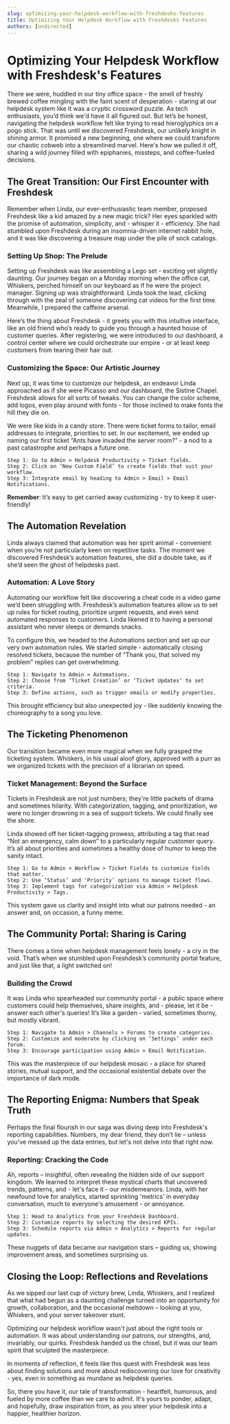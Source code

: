 ```yaml
---
slug: optimizing-your-helpdesk-workflow-with-freshdesks-features
title: Optimizing Your Helpdesk Workflow with Freshdesks Features
authors: [undirected]
---
```



# Optimizing Your Helpdesk Workflow with Freshdesk's Features

There we were, huddled in our tiny office space - the smell of freshly brewed coffee mingling with the faint scent of desperation - staring at our helpdesk system like it was a cryptic crossword puzzle. As tech enthusiasts, you’d think we'd have it all figured out. But let’s be honest, navigating the helpdesk workflow felt like trying to read hieroglyphics on a pogo stick. That was until we discovered Freshdesk, our unlikely knight in shining armor. It promised a new beginning, one where we could transform our chaotic cobweb into a streamlined marvel. Here's how we pulled it off, sharing a wild journey filled with epiphanies, missteps, and coffee-fueled decisions.

## The Great Transition: Our First Encounter with Freshdesk

Remember when Linda, our ever-enthusiastic team member, proposed Freshdesk like a kid amazed by a new magic trick? Her eyes sparkled with the promise of automation, simplicity, and - whisper it - efficiency. She had stumbled upon Freshdesk during an insomnia-driven internet rabbit hole, and it was like discovering a treasure map under the pile of sock catalogs. 

### Setting Up Shop: The Prelude

Setting up Freshdesk was like assembling a Lego set - exciting yet slightly daunting. Our journey began on a Monday morning when the office cat, Whiskers, perched himself on our keyboard as if he were the project manager. Signing up was straightforward. Linda took the lead, clicking through with the zeal of someone discovering cat videos for the first time. Meanwhile, I prepared the caffeine arsenal.

Here’s the thing about Freshdesk - it greets you with this intuitive interface, like an old friend who’s ready to guide you through a haunted house of customer queries. After registering, we were introduced to our dashboard, a control center where we could orchestrate our empire - or at least keep customers from tearing their hair out. 

### Customizing the Space: Our Artistic Journey

Next up, it was time to customize our helpdesk, an endeavor Linda approached as if she were Picasso and our dashboard, the Sistine Chapel. Freshdesk allows for all sorts of tweaks. You can change the color scheme, add logos, even play around with fonts - for those inclined to make fonts the hill they die on.

We were like kids in a candy store. There were ticket forms to tailor, email addresses to integrate, priorities to set. In our excitement, we ended up naming our first ticket “Ants have invaded the server room?” - a nod to a past catastrophe and perhaps a future one. 

```plaintext
Step 1: Go to Admin > Helpdesk Productivity > Ticket fields.
Step 2: Click on ‘New Custom Field’ to create fields that suit your workflow.
Step 3: Integrate email by heading to Admin > Email > Email Notifications.
```

**Remember**: It’s easy to get carried away customizing - try to keep it user-friendly! 

## The Automation Revelation

Linda always claimed that automation was her spirit animal - convenient when you’re not particularly keen on repetitive tasks. The moment we discovered Freshdesk’s automation features, she did a double take, as if she’d seen the ghost of helpdesks past. 

### Automation: A Love Story

Automating our workflow felt like discovering a cheat code in a video game we’d been struggling with. Freshdesk’s automation features allow us to set up rules for ticket routing, prioritize urgent requests, and even send automated responses to customers. Linda likened it to having a personal assistant who never sleeps or demands snacks.

To configure this, we headed to the Automations section and set up our very own automation rules. We started simple - automatically closing resolved tickets, because the number of “Thank you, that solved my problem” replies can get overwhelming.

```plaintext
Step 1: Navigate to Admin > Automations.
Step 2: Choose from ‘Ticket Creation’ or ‘Ticket Updates’ to set criteria.
Step 3: Define actions, such as trigger emails or modify properties.
```

This brought efficiency but also unexpected joy - like suddenly knowing the choreography to a song you love.

## The Ticketing Phenomenon

Our transition became even more magical when we fully grasped the ticketing system. Whiskers, in his usual aloof glory, approved with a purr as we organized tickets with the precision of a librarian on speed.

### Ticket Management: Beyond the Surface

Tickets in Freshdesk are not just numbers; they're little packets of drama and sometimes hilarity. With categorization, tagging, and prioritization, we were no longer drowning in a sea of support tickets. We could finally see the shore.

Linda showed off her ticket-tagging prowess, attributing a tag that read “Not an emergency, calm down” to a particularly regular customer query. It’s all about priorities and sometimes a healthy dose of humor to keep the sanity intact.

```plaintext
Step 1: Go to Admin > Workflow > Ticket Fields to customize fields that matter.
Step 2: Use ‘Status’ and ‘Priority’ options to manage ticket flows.
Step 3: Implement tags for categorization via Admin > Helpdesk Productivity > Tags.
```

This system gave us clarity and insight into what our patrons needed - an answer and, on occasion, a funny meme.

## The Community Portal: Sharing is Caring

There comes a time when helpdesk management feels lonely - a cry in the void. That’s when we stumbled upon Freshdesk’s community portal feature, and just like that, a light switched on!

### Building the Crowd

It was Linda who spearheaded our community portal - a public space where customers could help themselves, share insights, and - please, let it be - answer each other's queries! It’s like a garden - varied, sometimes thorny, but mostly vibrant. 

```plaintext
Step 1: Navigate to Admin > Channels > Forums to create categories.
Step 2: Customize and moderate by clicking on ‘Settings’ under each forum.
Step 3: Encourage participation using Admin > Email Notification.
```

This was the masterpiece of our helpdesk mosaic - a place for shared stories, mutual support, and the occasional existential debate over the importance of dark mode.

## The Reporting Enigma: Numbers that Speak Truth

Perhaps the final flourish in our saga was diving deep into Freshdesk's reporting capabilities. Numbers, my dear friend, they don’t lie – unless you've messed up the data entries, but let's not delve into that right now.

### Reporting: Cracking the Code

Ah, reports – insightful, often revealing the hidden side of our support kingdom. We learned to interpret these mystical charts that uncovered trends, patterns, and - let's face it - our misdemeanors. Linda, with her newfound love for analytics, started sprinkling 'metrics' in everyday conversation, much to everyone's amusement - or annoyance.

```plaintext
Step 1: Head to Analytics from your Freshdesk Dashboard.
Step 2: Customize reports by selecting the desired KPIs.
Step 3: Schedule reports via Admin > Analytics > Reports for regular updates.
```

These nuggets of data became our navigation stars – guiding us, showing improvement areas, and sometimes surprising us.

## Closing the Loop: Reflections and Revelations

As we sipped our last cup of victory brew, Linda, Whiskers, and I realized that what had begun as a daunting challenge turned into an opportunity for growth, collaboration, and the occasional meltdown – looking at you, Whiskers, and your server takeover stunt.

Optimizing our helpdesk workflow wasn't just about the right tools or automation. It was about understanding our patrons, our strengths, and, invariably, our quirks. Freshdesk handed us the chisel, but it was our team spirit that sculpted the masterpiece.

In moments of reflection, it feels like this quest with Freshdesk was less about finding solutions and more about rediscovering our love for creativity - yes, even in something as mundane as helpdesk queries.

So, there you have it, our tale of transformation - heartfelt, humorous, and fueled by more coffee than we care to admit. It's yours to ponder, adapt, and hopefully, draw inspiration from, as you steer your helpdesk into a happier, healthier horizon.